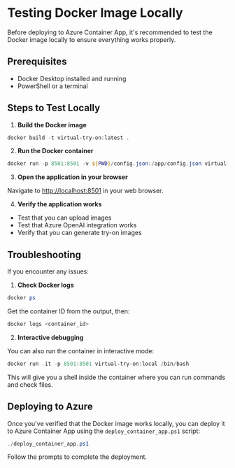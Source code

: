 # Testing Docker Image Locally

Before deploying to Azure Container App, it's recommended to test the Docker image locally to ensure everything works properly.

## Prerequisites
- Docker Desktop installed and running
- PowerShell or a terminal

## Steps to Test Locally

1. **Build the Docker image**

```powershell
docker build -t virtual-try-on:latest .
```

2. **Run the Docker container**

```powershell
docker run -p 8501:8501 -v ${PWD}/config.json:/app/config.json virtual-try-on:latest
```

3. **Open the application in your browser**

Navigate to [http://localhost:8501](http://localhost:8501) in your web browser.

4. **Verify the application works**

- Test that you can upload images
- Test that Azure OpenAI integration works
- Verify that you can generate try-on images

## Troubleshooting

If you encounter any issues:

1. **Check Docker logs**

```powershell
docker ps
```

Get the container ID from the output, then:

```powershell
docker logs <container_id>
```

2. **Interactive debugging**

You can also run the container in interactive mode:

```powershell
docker run -it -p 8501:8501 virtual-try-on:local /bin/bash
```

This will give you a shell inside the container where you can run commands and check files.

## Deploying to Azure

Once you've verified that the Docker image works locally, you can deploy it to Azure Container App using the `deploy_container_app.ps1` script:

```powershell
./deploy_container_app.ps1
```

Follow the prompts to complete the deployment.
